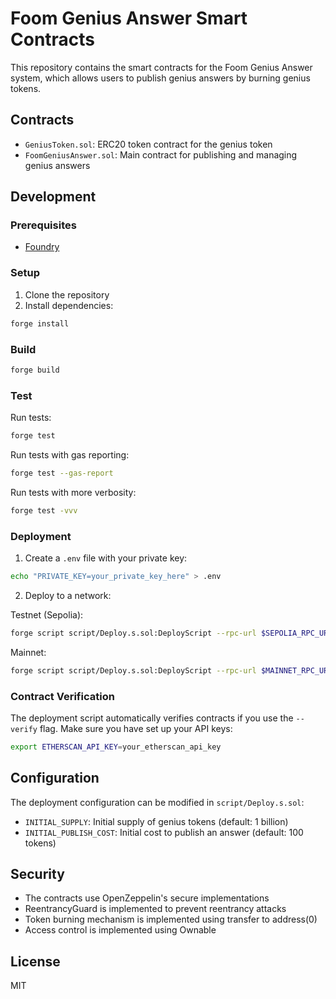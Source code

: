 # Foom Genius Answer Smart Contracts

This repository contains the smart contracts for the Foom Genius Answer system, which allows users to publish genius answers by burning genius tokens.

## Contracts

- `GeniusToken.sol`: ERC20 token contract for the genius token
- `FoomGeniusAnswer.sol`: Main contract for publishing and managing genius answers

## Development

### Prerequisites

- [Foundry](https://book.getfoundry.sh/getting-started/installation)

### Setup

1. Clone the repository
2. Install dependencies:
```bash
forge install
```

### Build

```bash
forge build
```

### Test

Run tests:
```bash
forge test
```

Run tests with gas reporting:
```bash
forge test --gas-report
```

Run tests with more verbosity:
```bash
forge test -vvv
```

### Deployment

1. Create a `.env` file with your private key:
```bash
echo "PRIVATE_KEY=your_private_key_here" > .env
```

2. Deploy to a network:

Testnet (Sepolia):
```bash
forge script script/Deploy.s.sol:DeployScript --rpc-url $SEPOLIA_RPC_URL --broadcast --verify -vvvv
```

Mainnet:
```bash
forge script script/Deploy.s.sol:DeployScript --rpc-url $MAINNET_RPC_URL --broadcast --verify -vvvv
```

### Contract Verification

The deployment script automatically verifies contracts if you use the `--verify` flag. Make sure you have set up your API keys:

```bash
export ETHERSCAN_API_KEY=your_etherscan_api_key
```

## Configuration

The deployment configuration can be modified in `script/Deploy.s.sol`:

- `INITIAL_SUPPLY`: Initial supply of genius tokens (default: 1 billion)
- `INITIAL_PUBLISH_COST`: Initial cost to publish an answer (default: 100 tokens)

## Security

- The contracts use OpenZeppelin's secure implementations
- ReentrancyGuard is implemented to prevent reentrancy attacks
- Token burning mechanism is implemented using transfer to address(0)
- Access control is implemented using Ownable

## License

MIT
